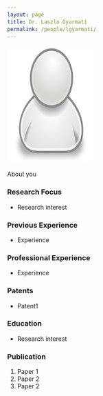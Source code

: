 ```yaml
---
layout: page
title: Dr. Laszlo Gyarmati
permalink: /people/lgyarmati/
---
```

![lgyarmati](/people/lgyarmati/small.png)


About you

### Research Focus
- Research interest 


### Previous Experience
- Experience


### Professional Experience
- Experience


### Patents
- Patent1


### Education
- Research interest 


### Publication 
1. Paper 1
2. Paper 2
3. Paper 2




